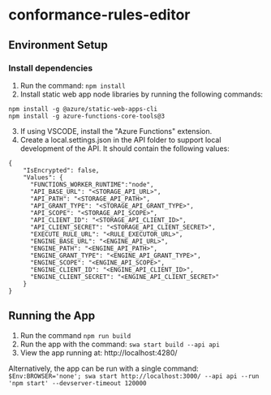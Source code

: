 # conformance-rules-editor

## Environment Setup 

### Install dependencies
1. Run the command: `npm install`
2. Install static web app node libraries by running the following commands:
```
npm install -g @azure/static-web-apps-cli
npm install -g azure-functions-core-tools@3
```
3. If using VSCODE, install the "Azure Functions" extension.
4. Create a local.settings.json in the API folder to support local development of the API. It should contain the following values:

```
{
    "IsEncrypted": false,
    "Values": {
      "FUNCTIONS_WORKER_RUNTIME":"node",
      "API_BASE_URL": "<STORAGE_API_URL>",
      "API_PATH": "<STORAGE_API_PATH>",
      "API_GRANT_TYPE": "<STORAGE_API_GRANT_TYPE>",
      "API_SCOPE": "<STORAGE_API_SCOPE>",
      "API_CLIENT_ID": "<STORAGE_API_CLIENT_ID>",
      "API_CLIENT_SECRET": "<STORAGE_API_CLIENT_SECRET>",
      "EXECUTE_RULE_URL": "<RULE_EXECUTOR_URL>",
      "ENGINE_BASE_URL": "<ENGINE_API_URL>",
      "ENGINE_PATH": "<ENGINE_API_PATH>",
      "ENGINE_GRANT_TYPE": "<ENGINE_API_GRANT_TYPE>",
      "ENGINE_SCOPE": "<ENGINE_API_SCOPE>",
      "ENGINE_CLIENT_ID": "<ENGINE_API_CLIENT_ID>",
      "ENGINE_CLIENT_SECRET": "<ENGINE_API_CLIENT_SECRET>"
    }
}
```

## Running the App

1. Run the command `npm run build`
2. Run the app with the command: `swa start build --api api`
3. View the app running at: http://localhost:4280/

Alternatively, the app can be run with a single command: `$Env:BROWSER='none'; swa start http://localhost:3000/ --api api --run 'npm start' --devserver-timeout 120000`
